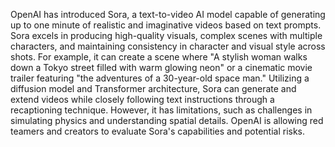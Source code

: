 OpenAI has introduced Sora, a text-to-video AI model capable of generating up to one minute of realistic and imaginative videos based on text prompts. Sora excels in producing high-quality visuals, complex scenes with multiple characters, and maintaining consistency in character and visual style across shots. For example, it can create a scene where "A stylish woman walks down a Tokyo street filled with warm glowing neon" or a cinematic movie trailer featuring "the adventures of a 30-year-old space man." Utilizing a diffusion model and Transformer architecture, Sora can generate and extend videos while closely following text instructions through a recaptioning technique. However, it has limitations, such as challenges in simulating physics and understanding spatial details. OpenAI is allowing red teamers and creators to evaluate Sora's capabilities and potential risks.